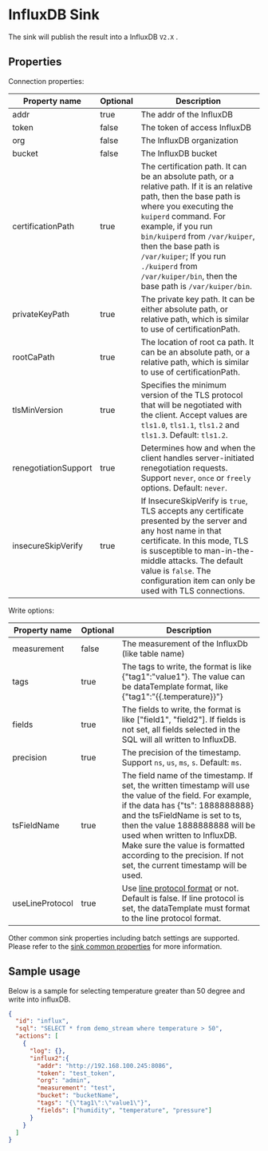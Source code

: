 # InfluxDB Sink

The sink will publish the result into a InfluxDB `V2.X` .

## Properties

Connection properties:

| Property name        | Optional | Description                                                                                                                                                                                                                                                                                                                                                |
|----------------------|----------|------------------------------------------------------------------------------------------------------------------------------------------------------------------------------------------------------------------------------------------------------------------------------------------------------------------------------------------------------------|
| addr                 | true     | The addr of the InfluxDB                                                                                                                                                                                                                                                                                                                                   |
| token                | false    | The token of access InfluxDB                                                                                                                                                                                                                                                                                                                               |
| org                  | false    | The InfluxDB organization                                                                                                                                                                                                                                                                                                                                  |
| bucket               | false    | The InfluxDB bucket                                                                                                                                                                                                                                                                                                                                        |
| certificationPath    | true     | The certification path. It can be an absolute path, or a relative path. If it is an relative path, then the base path is where you executing the `kuiperd` command. For example, if you run `bin/kuiperd` from `/var/kuiper`, then the base path is `/var/kuiper`; If you run `./kuiperd` from `/var/kuiper/bin`, then the base path is `/var/kuiper/bin`. |
| privateKeyPath       | true     | The private key path. It can be either absolute path, or relative path, which is similar to use of certificationPath.                                                                                                                                                                                                                                      |
| rootCaPath           | true     | The location of root ca path. It can be an absolute path, or a relative path, which is similar to use of certificationPath.                                                                                                                                                                                                                                |
| tlsMinVersion        | true     | Specifies the minimum version of the TLS protocol that will be negotiated with the client. Accept values are `tls1.0`, `tls1.1`, `tls1.2` and `tls1.3`. Default: `tls1.2`.                                                                                                                                                                                 |
| renegotiationSupport | true     | Determines how and when the client handles server-initiated renegotiation requests. Support `never`, `once` or `freely` options. Default: `never`.                                                                                                                                                                                                         |
| insecureSkipVerify   | true     | If InsecureSkipVerify is `true`, TLS accepts any certificate presented by the server and any host name in that certificate.  In this mode, TLS is susceptible to man-in-the-middle attacks. The default value is `false`. The configuration item can only be used with TLS connections.                                                                    |

Write options:

| Property name   | Optional | Description                                                                                                                                                                                                                                                                                                                                                     |
|-----------------|----------|-----------------------------------------------------------------------------------------------------------------------------------------------------------------------------------------------------------------------------------------------------------------------------------------------------------------------------------------------------------------|
| measurement     | false    | The measurement of the InfluxDb (like table name)                                                                                                                                                                                                                                                                                                               |
| tags            | true     | The tags to write, the format is like {"tag1":"value1"}. The value can be dataTemplate format, like <span v-pre>{"tag1":"{{.temperature}}"}</span>                                                                                                                                                                                                              |
| fields          | true     | The fields to write, the format is like ["field1", "field2"]. If fields is not set, all fields selected in the SQL will all written to InfluxDB.                                                                                                                                                                                                                |
| precision       | true     | The precision of the timestamp. Support `ns`, `us`, `ms`, `s`. Default: `ms`.                                                                                                                                                                                                                                                                                   |
| tsFieldName     | true     | The field name of the timestamp. If set, the written timestamp will use the value of the field. For example, if the data has {"ts": 1888888888} and the tsFieldName is set to ts, then the value 1888888888 will be used when written to InfluxDB. Make sure the value is formatted according to the precision. If not set, the current timestamp will be used. |
| useLineProtocol | true     | Use [line protocol format](https://docs.influxdata.com/influxdb/v2/reference/syntax/line-protocol/) or not. Default is false. If line protocol is set, the dataTemplate must format to the line protocol format.                                                                                                                                                |

Other common sink properties including batch settings are supported. Please refer to
the [sink common properties](../overview.md#common-properties) for more information.

## Sample usage

Below is a sample for selecting temperature greater than 50 degree and write into influxDB.

```json
{
  "id": "influx",
  "sql": "SELECT * from demo_stream where temperature > 50",
  "actions": [
    {
      "log": {},
      "influx2":{
        "addr": "http://192.168.100.245:8086",
        "token": "test_token",
        "org": "admin",
        "measurement": "test",
        "bucket": "bucketName",
        "tags": "{\"tag1\":\"value1\"}",
        "fields": ["humidity", "temperature", "pressure"]
      }
    }
  ]
}
```